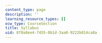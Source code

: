 ```yaml
---
content_type: page
description: ''
learning_resource_types: []
ocw_type: CourseSection
title: Syllabus
uid: 8f0a8ee4-7455-0b1d-3aa0-9222b014ca8a
---
```

